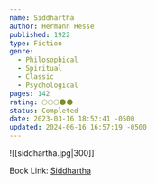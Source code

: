 ```yaml
---
name: Siddhartha
author: Hermann Hesse
published: 1922
type: Fiction
genre:
  - Philosophical
  - Spiritual
  - Classic
  - Psychological
pages: 142
rating: 🌕🌕🌕🌑🌑
status: Completed
date: 2023-03-16 18:52:41 -0500
updated: 2024-06-16 16:57:19 -0500
---
```


![[siddhartha.jpg|300]]

Book Link: [Siddhartha](https://www.goodreads.com/book/show/52036.Siddhartha)
